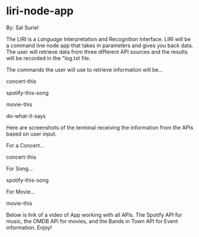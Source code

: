 # liri-node-app

By: Sal Suriel

 The LIRI is a _Language_ Interpretation and Recognition Interface. LIRI will be a command line node app that takes in parameters and gives you back data. The user will retrieve data from three different API sources and the results will be recorded in the "log.txt file.

 The commands the user will use to retrieve information will be...

concert-this

spotify-this-song

movie-this

do-what-it-says  


Here are screenshots of the terminal receiving the information from the APIs based on user input.

For a Concert...

concert-this <name-of-performer>



For Song...

spotify-this-song <name-of-song>



For Movie...

movie-this <name-of-movie>



  Below is link of a video of App working with all APIs. The Spotify API for music, the OMDB APi for movies, and the Bands in Town API for Event information. Enjoy!


